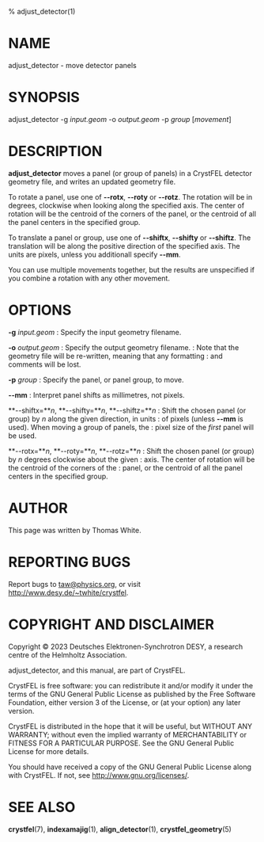 % adjust_detector(1)

NAME
====

adjust_detector - move detector panels


SYNOPSIS
========

adjust_detector -g _input.geom_ -o _output.geom_ -p _group_ [_movement_]


DESCRIPTION
===========

**adjust_detector** moves a panel (or group of panels) in a CrystFEL detector
geometry file, and writes an updated geometry file.

To rotate a panel, use one of **--rotx**, **--roty** or **--rotz**.  The
rotation will be in degrees, clockwise when looking along the specified axis.
The center of rotation will be the centroid of the corners of the panel, or the
centroid of all the panel centers in the specified group.

To translate a panel or group, use one of **--shiftx**, **--shifty** or
**--shiftz**.  The translation will be along the positive direction of the
specified axis.  The units are pixels, unless you additionall specify
**--mm**.

You can use multiple movements together, but the results are unspecified if you
combine a rotation with any other movement.


OPTIONS
=======

**-g** _input.geom_
: Specify the input geometry filename.

**-o** _output.geom_
: Specify the output geometry filename.
: Note that the geometry file will be re-written, meaning that any formatting
: and comments will be lost.

**-p** _group_
: Specify the panel, or panel group, to move.

**--mm**
: Interpret panel shifts as millimetres, not pixels.

**--shiftx=***n*, **--shifty=***n*, **--shiftz=***n*
: Shift the chosen panel (or group) by _n_ along the given direction, in units
: of pixels (unless **--mm** is used).  When moving a group of panels, the
: pixel size of the *first* panel will be used.

**--rotx=***n*, **--roty=***n*, **--rotz=***n*
: Shift the chosen panel (or group) by _n_ degrees clockwise about the given
: axis.  The center of rotation will be the centroid of the corners of the
: panel, or the centroid of all the panel centers in the specified group.


AUTHOR
======

This page was written by Thomas White.


REPORTING BUGS
==============

Report bugs to <taw@physics.org>, or visit <http://www.desy.de/~twhite/crystfel>.


COPYRIGHT AND DISCLAIMER
========================

Copyright © 2023 Deutsches Elektronen-Synchrotron DESY, a research centre of
the Helmholtz Association.

adjust_detector, and this manual, are part of CrystFEL.

CrystFEL is free software: you can redistribute it and/or modify it under the
terms of the GNU General Public License as published by the Free Software
Foundation, either version 3 of the License, or (at your option) any later
version.

CrystFEL is distributed in the hope that it will be useful, but WITHOUT ANY
WARRANTY; without even the implied warranty of MERCHANTABILITY or FITNESS FOR A
PARTICULAR PURPOSE.  See the GNU General Public License for more details.

You should have received a copy of the GNU General Public License along with
CrystFEL.  If not, see <http://www.gnu.org/licenses/>.


SEE ALSO
========

**crystfel**(7), **indexamajig**(1), **align_detector**(1),
**crystfel_geometry**(5)
